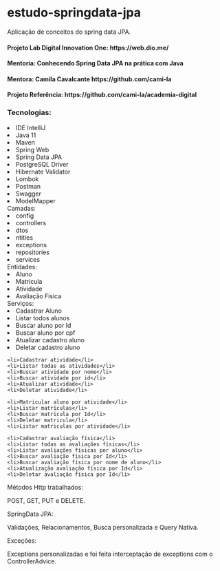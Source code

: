 # estudo-springdata-jpa
Aplicação de conceitos do spring data JPA.

<h4>Projeto Lab Digital Innovation One: https://web.dio.me/</h4>
<h4>Mentoria: Conhecendo Spring Data JPA na prática com Java</h4>
<h4>Mentora: Camila Cavalcante https://github.com/cami-la</h4>
<h4>Projeto Referência: https://github.com/cami-la/academia-digital</h4>

<dt>
  <h3>Tecnologias:</h3>
  <li>IDE IntelliJ</li>
  <li>Java 11</li>
  <li>Maven</li>
  <li>Spring Web</li>
  <li>Spring Data JPA</li>
  <li>PostgreSQL Driver</li>
  <li>Hibernate Validator</li>
  <li>Lombok</li>
  <li>Postman</li>
  <li>Swagger</li>
  <li>ModelMapper</li>
</dt>

<dt>
  Camadas:
  <li>config</li>
  <li>controllers</li>
  <li>dtos</li>
  <li>ntities</li>
  <li>exceptions</li>
  <li>repositories</li>
  <li>services</li>
</dt>

<dt>
  Entidades:
  <li>Aluno</li>
  <li>Matricula</li>
  <li>Atividade</li>
  <li>Avaliação Fisica</li>
</dt>

<dt>
    Serviços:
    <li>Cadastrar Aluno</li>
    <li>Listar todos alunos</li>
    <li>Buscar aluno por Id</li>
    <li>Buscar aluno por cpf</li>
    <li>Atualizar cadastro aluno</li>
    <li>Deletar cadastro aluno</li>

    <li>Cadastrar atividade</li>
    <li>Listar todas as atividades</li>
    <li>Buscar atividade por nome</li>
    <li>Buscar atividade por id</li>
    <li>Atualizar atividade</li>
    <li>Deletar atividade</li>

    <li>Matricular aluno por atividade</li>
    <li>Listar matrículas</li>
    <li>Buscar matricula por Id</li>
    <li>Deletar matricula</li>
    <li>Listar matriculas por atividade</li>

    <li>Cadastrar avaliação física</li>
    <li>Listar todas as avaliações físicas</li>
    <li>Listar avaliações físicas por aluno</li>
    <li>Buscar avaliação física por Id</li>
    <li>Buscar avaliação física por nome de aluno</li>
    <li>Atualização avaliação física por Id</li>
    <li>Deletar avaliação física por Id</li>
</dt>


<p>Métodos Http trabalhados:</p>
POST, GET, PUT e DELETE.

<p>SpringData JPA:</p>
Validações, Relacionamentos, Busca personalizada e Query Nativa.

<p>Exceções:</p>
Exceptions personalizadas e foi feita interceptação de exceptions com o ControllerAdvice.


